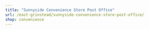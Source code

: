 ```yaml
---
title: "Sunnyside Convenience Store Post Office"
url: /east-grinstead/sunnyside-convenience-store-post-office/
shop: convenience
---
```

